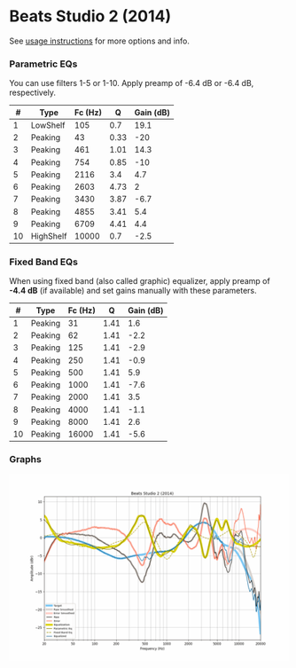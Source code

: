 # Beats Studio 2 (2014)
See [usage instructions](https://github.com/jaakkopasanen/AutoEq#usage) for more options and info.

### Parametric EQs
You can use filters 1-5 or 1-10. Apply preamp of -6.4 dB or -6.4 dB, respectively.

|   # | Type      |   Fc (Hz) |    Q |   Gain (dB) |
|-----|-----------|-----------|------|-------------|
|   1 | LowShelf  |       105 | 0.7  |        19.1 |
|   2 | Peaking   |        43 | 0.33 |       -20   |
|   3 | Peaking   |       461 | 1.01 |        14.3 |
|   4 | Peaking   |       754 | 0.85 |       -10   |
|   5 | Peaking   |      2116 | 3.4  |         4.7 |
|   6 | Peaking   |      2603 | 4.73 |         2   |
|   7 | Peaking   |      3430 | 3.87 |        -6.7 |
|   8 | Peaking   |      4855 | 3.41 |         5.4 |
|   9 | Peaking   |      6709 | 4.41 |         4.4 |
|  10 | HighShelf |     10000 | 0.7  |        -2.5 |

### Fixed Band EQs
When using fixed band (also called graphic) equalizer, apply preamp of **-4.4 dB** (if available) and set gains manually with these parameters.

|   # | Type    |   Fc (Hz) |    Q |   Gain (dB) |
|-----|---------|-----------|------|-------------|
|   1 | Peaking |        31 | 1.41 |         1.6 |
|   2 | Peaking |        62 | 1.41 |        -2.2 |
|   3 | Peaking |       125 | 1.41 |        -2.9 |
|   4 | Peaking |       250 | 1.41 |        -0.9 |
|   5 | Peaking |       500 | 1.41 |         5.9 |
|   6 | Peaking |      1000 | 1.41 |        -7.6 |
|   7 | Peaking |      2000 | 1.41 |         3.5 |
|   8 | Peaking |      4000 | 1.41 |        -1.1 |
|   9 | Peaking |      8000 | 1.41 |         2.6 |
|  10 | Peaking |     16000 | 1.41 |        -5.6 |

### Graphs
![](./Beats%20Studio%202%20(2014).png)
